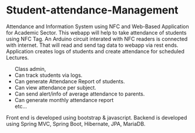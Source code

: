 # Student-attendance-Management

Attendance and Information System using NFC and Web-Based Application for Academic Sector.
This webapp will help to take attendance of students using NFC Tag.
An Arduino circuit interated with NFC readers is connected with internet. That will read and send tag data to webapp via rest ends. 
Application creates logs of students and create attendance for scheduled Lectures.
<ul>
Class admin, 
<li>Can track students via logs.</li> 
<li>Can generate Attendance Report of students.</li> 
<li>Can view attendance per subject.</li> 
<li>Can send alert/info of average attendance to parents.</li>
<li>Can generate monthly attendance report</li>
etc...
</ul>
Front end is developed using bootstrap & javascript. 
Backend is developed using Spring MVC, Spring Boot, Hibernate, JPA, MariaDB.

